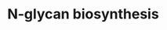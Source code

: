 ---
annotations:
- id: PW:0000010
  parent: classic metabolic pathway
  type: Pathway Ontology
  value: lipid metabolic pathway
- id: PW:0000146
  parent: classic metabolic pathway
  type: Pathway Ontology
  value: glycan metabolic pathway
- id: PW:0000192
  parent: classic metabolic pathway
  type: Pathway Ontology
  value: N-linked glycan biosynthetic pathway
authors:
- ChristeldeVries
- Egonw
- Eweitz
- AlexanderPico
- Ddigles
citedin: ''
communities: []
description: Metabolic pathway of N-glycan biosynthesis in Ovis aries (sheep). N-linked
  glycosylation is the process where an oligosaccharide is transferred from a lipid
  carrier to an asparagine residue of a polypeptide. The first steps of N-linked glycosylation
  take place on the surface of the endoplasmatic reticulum (ER), while further remodeling
  is performed in the Golgi apparatus. The modification in the Golgi apparatus is
  species-, cell-type-, and protein-specific which provides a very broad structural
  diversity in N-glycans.  Broadly speaking, the role of protein-linked glycans is
  to function as specific binding determinants or modulators of the proteins that
  they are attached to.  View original pathway at https://www.genome.jp/kegg-bin/show_pathway?oas00510
  .
last-edited: 2025-07-10
ndex: null
organisms:
- Ovis aries
redirect_from:
- /index.php/Pathway:WP5196
- /instance/WP5196
- /instance/WP5196_r139901
revision: r139901
schema-jsonld:
- '@context': https://schema.org/
  '@id': https://wikipathways.github.io/pathways/WP5196.html
  '@type': Dataset
  creator:
    '@type': Organization
    name: WikiPathways
  description: Metabolic pathway of N-glycan biosynthesis in Ovis aries (sheep). N-linked
    glycosylation is the process where an oligosaccharide is transferred from a lipid
    carrier to an asparagine residue of a polypeptide. The first steps of N-linked
    glycosylation take place on the surface of the endoplasmatic reticulum (ER), while
    further remodeling is performed in the Golgi apparatus. The modification in the
    Golgi apparatus is species-, cell-type-, and protein-specific which provides a
    very broad structural diversity in N-glycans.  Broadly speaking, the role of protein-linked
    glycans is to function as specific binding determinants or modulators of the proteins
    that they are attached to.  View original pathway at https://www.genome.jp/kegg-bin/show_pathway?oas00510
    .
  keywords:
  - ''
  - (Gal)2 (GlcNAc)4 (LFuc)1 (Man)3 (Asn)1
  - (Gal)2 (GlcNAc)4 (LFuc)1 (Man)3 (Neu5Ac)2 (Asn)1
  - (Glc)1 (GlcNAc)2 (Man)9 (Asn)1
  - (Glc)1 (GlcNAc)2 (Man)9 (PP-Dol)1
  - (Glc)2 (GlcNAc)2 (Man)9 (Asn)1
  - (Glc)2 (GlcNAc)2 (Man)9 (PP-Dol)1
  - (Glc)3 (GlcNAc)2 (Man)9 (Asn)1
  - (Glc)3 (GlcNAc)2 (Man)9 (PP-Dol)1
  - (GlcNAc)2 (Man)2 (PP-Dol)1
  - (GlcNAc)2 (Man)3 (PP-Dol)1
  - (GlcNAc)2 (Man)4 (PP-Dol)1
  - (GlcNAc)2 (Man)5 (Asn)1
  - (GlcNAc)2 (Man)5 (PP-Dol)1
  - (GlcNAc)2 (Man)6 (PP-Dol)1
  - (GlcNAc)2 (Man)7 (PP-Dol)1
  - (GlcNAc)2 (Man)8 (Asn)1
  - (GlcNAc)2 (Man)8 (PP-Dol)1
  - (GlcNAc)2 (Man)9 (Asn)1
  - (GlcNAc)2 (Man)9 (PP-Dol)1
  - (GlcNAc)3 (Man)3 (Asn)1
  - (GlcNAc)3 (Man)5 (Asn)1
  - (GlcNAc)4 (LFuc)1 (Man)3 (Asn)1
  - (GlcNAc)4 (Man)3 (Asn)1
  - (GlcNAc)5 (Man)3 (Asn)1
  - (GlcNAc)6 (Man)3 (Asn)1
  - (GlcNAc)7 (Man)3 (Asn)1
  - ALG1
  - ALG10
  - ALG11
  - ALG12
  - ALG13
  - ALG14
  - ALG2
  - ALG3
  - ALG5
  - ALG6
  - ALG8
  - ALG9
  - B4GALT1
  - B4GALT3
  - Beta-D-Mannosyldiacetylchitobiosyldiphosphodolichol
  - DAD1
  - DDOS
  - DMP2
  - DMP3
  - DPAGT1
  - DPM1
  - Ditrans,polycis-polyprenol
  - Dolichol
  - Dolichol Kinase
  - Dolichyl Beta-D-Glucosyl Phosphate
  - Dolichyl Diphosphate
  - Dolichyl Phosphate
  - Dolichyl phosphate D-mannose
  - Dolichyldiphosphatase
  - FUT8
  - GANAB
  - GDP-mannose
  - L-Asparagine
  - LOC114113140
  - MAN1A1
  - MAN1A2
  - MAN1B1
  - MAN1C1
  - MAN2A2
  - MGAT1
  - MGAT2
  - MGAT3
  - MGAT4A
  - MGAT4B
  - MGAT4C
  - MGAT4D
  - MGAT5
  - MGAT5B
  - MOGS
  - N-Acetyl-D-glucosaminyldiphosphodolichol
  - Polyprenol Reductase
  - RPN1
  - RPN2
  - ST6GAL1
  - ST6GAL2
  - STT3A
  - STT3B
  - TUSC3
  license: CC0
  name: N-glycan biosynthesis
seo: CreativeWork
title: N-glycan biosynthesis
wpid: WP5196
---